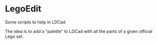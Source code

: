 # LegoEdit
Some scripts to help in LDCad

The idea is to add a "palette" to LDCad with all the parts of a given official Lego set.

